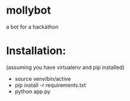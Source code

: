 # mollybot
a bot for a hackathon

# Installation:

(assuming you have virtualenv and pip installed)
* source venv/bin/active
* pip install -r requirements.txt
* python app.py
